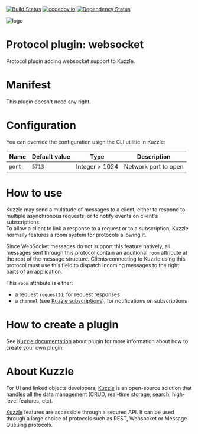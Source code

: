 [![Build Status](https://travis-ci.org/kuzzleio/kuzzle-plugin-websocket.svg?branch=master)](https://travis-ci.org/kuzzleio/kuzzle-plugin-websocket) [![codecov.io](http://codecov.io/github/kuzzleio/kuzzle-plugin-websocket/coverage.svg?branch=master)](http://codecov.io/github/kuzzleio/kuzzle-plugin-websocket?branch=master) [![Dependency Status](https://david-dm.org/kuzzleio/kuzzle-plugin-websocket.svg)](https://david-dm.org/kuzzleio/kuzzle-plugin-websocket)

![logo](https://camo.githubusercontent.com/e40bd0387af8440d3276c9fdea60650d9f787482/687474703a2f2f6b757a7a6c652e696f2f67756964652f696d616765732f6b757a7a6c652e737667)

# Protocol plugin: websocket

Protocol plugin adding websocket support to Kuzzle.

# Manifest

This plugin doesn't need any right.

# Configuration

You can override the configuration usign the CLI utilitie in Kuzzle:

| Name | Default value | Type | Description                 |
|------|---------------|-----------|-----------------------------|
| ``port`` | ``5713`` | Integer > 1024 | Network port to open |

# How to use

Kuzzle may send a multitude of messages to a client, either to respond to multiple asynchronous requests, or to notify events on client's subscriptions.  
To allow a client to link a response to a request or to a subscription, Kuzzle normally features a room system for protocols allowing it.

Since WebSocket messages do not support this feature natively, all messages sent through this protocol contain an additional `room` attribute at the root of the message structure. Clients connecting to Kuzzle using this protocol must use this field to dispatch incoming messages to the right parts of an application.

This `room` attribute is either:

* a request `requestId`, for request responses
* a `channel` (see [Kuzzle subscriptions](http://kuzzle.io/api-reference/#on)), for notifications on subscriptions


# How to create a plugin

See [Kuzzle documentation](http://kuzzle.io/guide/#plugins) about plugin for more information about how to create your own plugin.

# About Kuzzle

For UI and linked objects developers, [Kuzzle](https://github.com/kuzzleio/kuzzle) is an open-source solution that handles all the data management
(CRUD, real-time storage, search, high-level features, etc).

[Kuzzle](https://github.com/kuzzleio/kuzzle) features are accessible through a secured API. It can be used through a large choice of protocols such as REST, Websocket or Message Queuing protocols.
